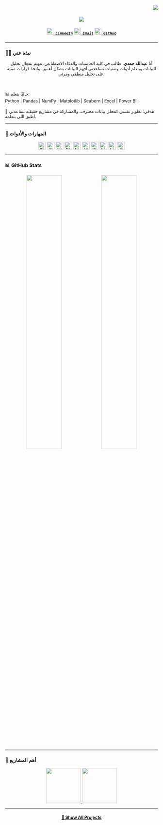 <img align="right" src="https://visitor-badge.laobi.icu/badge?page_id=abdallah-hamdy.abdallah-hamdy">

<h1 align="center">
  <a href="https://git.io/typing-svg">
    <img src="https://readme-typing-svg.herokuapp.com?font=Fira+Code&size=30&pause=1000&color=58A6FF&center=true&vCenter=true&width=435&lines=Hello+%F0%9F%91%8B+I'm+Abdallah+Hamdy;Student+%7C+Data+Analysis+Enthusiast;Welcome+to+my+GitHub+profile!">
  </a>
</h1>

<h5 align="center">
  <code><a href="https://www.linkedin.com/in/your-link" title="LinkedIn Profile"><img width="22" src="images/linkedin.svg"> LinkedIn</a></code>
  <code><a href="mailto:your.email@example.com" title="Email"><img width="22" src="images/gmail.svg"> Email</a></code>
  <code><a href="https://github.com/yourusername" title="GitHub"><img width="22" src="images/github.svg"> GitHub</a></code>
</h5>

---

### 👨‍🎓 نبذة عني
<p align="center">
  أنا <strong>عبدالله حمدي</strong>، طالب في كلية الحاسبات والذكاء الاصطناعي، مهتم بمجال تحليل البيانات وبتعلم أدوات وتقنيات تساعدني أفهم البيانات بشكل أعمق، واتخذ قرارات مبنية على تحليل منطقي ومرئي.

  <br><br>
  📊 حاليًا بتعلم:
  <br>
  Python | Pandas | NumPy | Matplotlib | Seaborn | Excel | Power BI
  <br><br>
  🎯 هدفي: تطوير نفسي كمحلل بيانات محترف، والمشاركة في مشاريع حقيقية تساعدني أطبق اللي بتعلمه.
</p>

---

### 🔧 المهارات والأدوات

<p align="center">
  <code><img title="Python" height="25" src="images/python-original.svg"></code>
  <code><img title="Pandas" height="25" src="images/pandas.svg"></code>
  <code><img title="NumPy" height="25" src="images/numpy.svg"></code>
  <code><img title="Matplotlib" height="25" src="images/matplotlib.svg"></code>
  <code><img title="Seaborn" height="25" src="images/seaborn.svg"></code>
  <code><img title="Excel" height="25" src="images/excel.svg"></code>
  <code><img title="Power BI" height="25" src="images/powerbi.svg"></code>
  <code><img title="Git" height="25" src="images/git-original.svg"></code>
  <code><img title="GitHub" height="25" src="images/github.svg"></code>
  <code><img title="Jupyter Notebook" height="25" src="images/jupyter.svg"></code>
</p>

---

### 📊 GitHub Stats

<p align="center">
  <img width="48%" src="https://github-readme-stats.vercel.app/api?username=yourusername&show_icons=true&theme=react&hide_border=true" />
  <img width="48%" src="https://github-readme-stats.vercel.app/api/top-langs/?username=yourusername&layout=compact&theme=react&hide_border=true" />
</p>

---

### 📂 أهم المشاريع

<p align="center">
  <a href="https://github.com/yourusername/Data-Analysis-Project-1" title="Data Analysis Project 1">
    <img height="115" src="https://github-readme-stats.vercel.app/api/pin/?username=yourusername&repo=Data-Analysis-Project-1&theme=react&border_color=61dafb&border_radius=10">
  </a>
  <a href="https://github.com/yourusername/Excel-Dashboard-Sales" title="Excel Sales Dashboard">
    <img height="115" src="https://github-readme-stats.vercel.app/api/pin/?username=yourusername&repo=Excel-Dashboard-Sales&theme=react&border_color=61dafb&border_radius=10">
  </a>
</p>

---

<h4 align="center">
  <a href="https://github.com/yourusername?tab=repositories" title="Show Repositories">📁 Show All Projects</a>
</h4>
